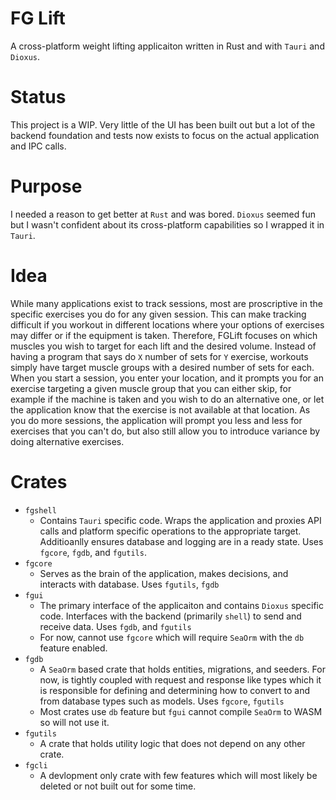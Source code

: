 # FG Lift

A cross-platform weight lifting applicaiton written in Rust and with `Tauri` and `Dioxus`.

# Status
This project is a WIP. Very little of the UI has been built out but a lot of the backend foundation and tests now exists to focus on the actual application and IPC calls.

# Purpose
I needed a reason to get better at `Rust` and was bored. `Dioxus` seemed fun but I wasn't confident about its cross-platform capabilities so I wrapped it in `Tauri`.

# Idea
While many applications exist to track sessions, most are proscriptive in the specific exercises you do for any given session. This can make tracking difficult if you workout in different locations where your options of exercises may differ or if the equipment is taken. Therefore, FGLift focuses on which muscles you wish to target for each lift and the desired volume. Instead of having a program that says do `X` number of sets for `Y` exercise, workouts simply have target muscle groups with a desired number of sets for each. When you start a session, you enter your location, and it prompts you for an exercise targeting a given muscle group that you can either skip, for example if the machine is taken and you wish to do an alternative one, or let the application know that the exercise is not available at that location. As you do more sessions, the application will prompt you less and less for exercises that you can't do, but also still allow you to introduce variance by doing alternative exercises.

# Crates
- `fgshell`
  - Contains `Tauri` specific code. Wraps the application and proxies API calls and platform specific operations to the appropriate target. Additioanlly ensures database and logging are in a ready state. Uses `fgcore`, `fgdb`, and `fgutils`.
- `fgcore`
  - Serves as the brain of the application, makes decisions, and interacts with database. Uses `fgutils`, `fgdb`
- `fgui`
  - The primary interface of the applicaiton and contains `Dioxus` specific code. Interfaces with the backend (primarily `shell`) to send and receive data. Uses `fgdb`, and `fgutils`
  - For now, cannot use `fgcore` which will require `SeaOrm` with the `db` feature enabled.
- `fgdb`
  - A `SeaOrm` based crate that holds entities, migrations, and seeders. For now, is tightly coupled with request and response like types which it is responsible for defining and determining how to convert to and from database types such as models. Uses `fgcore`, `fgutils`
  - Most crates use `db` feature but `fgui` cannot compile `SeaOrm` to WASM so will not use it.
- `fgutils`
  - A crate that holds utility logic that does not depend on any other crate.
- `fgcli`
  - A devlopment only crate with few features which will most likely be deleted or not built out for some time.
